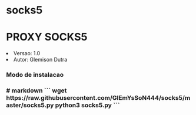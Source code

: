 # socks5
<h1> PROXY SOCKS5 </h1>
<li> Versao: 1.0 </li>
<li> Autor: Glemison Dutra </li>

<h3> Modo de instalacao <h3>
# markdown
```
  wget https://raw.githubusercontent.com/GlEmYsSoN444/socks5/master/socks5.py
  python3 socks5.py
```
